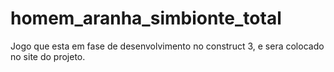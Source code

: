 # homem_aranha_simbionte_total
Jogo que esta em fase de desenvolvimento no construct 3, e sera colocado no site do projeto.
